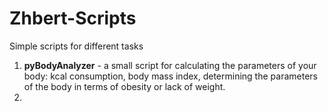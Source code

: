 # Zhbert-Scripts
Simple scripts for different tasks

1. **pyBodyAnalyzer** - a small script for calculating the parameters of your body: kcal consumption, body mass index, determining the parameters of the body in terms of obesity or lack of weight.
2. 
